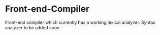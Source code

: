 # Front-end-Compiler
 Front-end compiler which currently has a working lexical analyzer. Syntax analyzer to be added soon.
